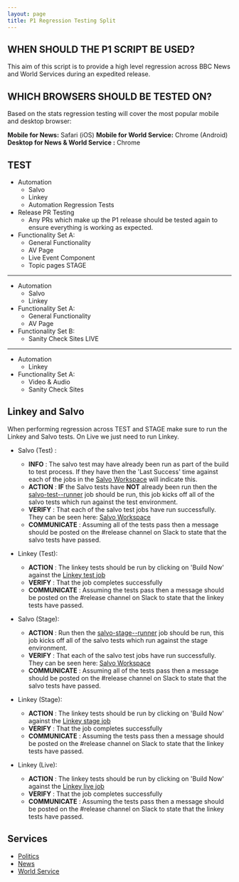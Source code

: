 ```yaml
---
layout: page
title: P1 Regression Testing Split
---
```


WHEN SHOULD THE P1 SCRIPT BE USED?
---------------------------------

This aim of this script is to provide a high level regression across BBC News and World Services during an expedited release.

WHICH BROWSERS SHOULD BE TESTED ON?
---------------------------------
Based on the stats regression testing will cover the most popular mobile and desktop browser:

**Mobile for News:** Safari (iOS)
**Mobile for World Service:** Chrome (Android)
**Desktop for News & World Service :** Chrome

TEST
----
-   Automation
    -   Salvo
    -   Linkey
    -   Automation Regression Tests
-   Release PR Testing
    -   Any PRs which make up the P1 release should be tested again to ensure everything is working as expected.
-   Functionality Set A:
    -   General Functionality
    -   AV Page
    -   Live Event Component
    -   Topic pages
STAGE
-----
-   Automation
    -   Salvo
    -   Linkey
-   Functionality Set A:
    -   General Functionality
    -   AV Page
-   Functionality Set B:
    -   Sanity Check Sites
LIVE
-----
-   Automation
    -   Linkey
-   Functionality Set A:
    -   Video & Audio
    -   Sanity Check Sites


Linkey and Salvo
---------------

When performing regression across TEST and STAGE make sure to run the Linkey and Salvo tests. On Live we just need to run Linkey.

-   Salvo (Test) :

    -   **INFO** : The salvo test may have already been run as part of the build to test process. If they have then the 'Last Success' time against each of the jobs in the [Salvo Workspace](https://jenkins.news.tools.bbc.co.uk/view/Responsive%20News%20-%20Salvo%20Tests%20-%20TEST/) will indicate this.
    -   **ACTION** : **IF** the Salvo tests have **NOT** already been run then the [salvo-test--runner](https://jenkins.news.tools.bbc.co.uk/view/Responsive%20News%20-%20Salvo%20Tests%20-%20TEST/job/salvo-test--runner/) job should be run, this job kicks off all of the salvo tests which run against the test environment.
    -   **VERIFY** : That each of the salvo test jobs have run successfully. They can be seen here: [Salvo Workspace](https://jenkins.news.tools.bbc.co.uk/view/Responsive%20News%20-%20Salvo%20Tests%20-%20TEST/)
    -   **COMMUNICATE** : Assuming all of the tests pass then a message should be posted on the #release channel on Slack to state that the salvo tests have passed.

-   Linkey (Test):

    -   **ACTION** : The linkey tests should be run by clicking on 'Build Now' against the [Linkey test job](https://jenkins.bbc.co.uk/job/linkey-test/)
    -   **VERIFY** : That the job completes successfully
    -   **COMMUNICATE** : Assuming the tests pass then a message should be posted on the #release channel on Slack to state that the linkey tests have passed.

-   Salvo (Stage):

    -   **ACTION** : Run then the [salvo-stage--runner](https://jenkins.news.tools.bbc.co.uk/view/Responsive%20News%20-%20Salvo%20Tests%20-%20STAGE/job/salvo-stage--runner/) job should be run, this job kicks off all of the salvo tests which run against the stage environment.
    -   **VERIFY** : That each of the salvo test jobs have run successfully. They can be seen here: [Salvo Workspace](https://jenkins.news.tools.bbc.co.uk/view/Responsive%20News%20-%20Salvo%20Tests%20-%20STAGE/)
    -   **COMMUNICATE** : Assuming all of the tests pass then a message should be posted on the #release channel on Slack to state that the salvo tests have passed.

-   Linkey (Stage):

    -   **ACTION** : The linkey tests should be run by clicking on 'Build Now' against the [Linkey stage job](https://jenkins.bbc.co.uk/job/linkey-stage/)
    -   **VERIFY** : That the job completes successfully
    -   **COMMUNICATE** : Assuming the tests pass then a message should be posted on the #release channel on Slack to state that the linkey tests have passed.

-   Linkey (Live):

    -   **ACTION** : The linkey tests should be run by clicking on 'Build Now' against the [Linkey live job](https://jenkins.bbc.co.uk/job/linkey-live/)
    -   **VERIFY** : That the job completes successfully
    -   **COMMUNICATE** : Assuming the tests pass then a message should be posted on the #release channel on Slack to state that the linkey tests have passed.

Services
-------

-   [Politics](#politics)
-   [News](#news)
-   [World Service](#world-service)